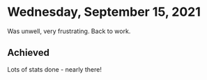 # Wednesday, September 15, 2021

Was unwell, very frustrating. Back to work.

## Achieved

Lots of stats done - nearly there!